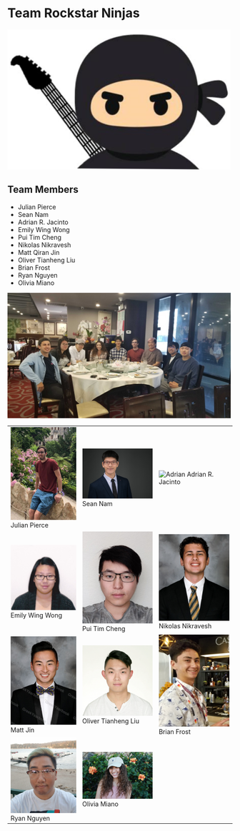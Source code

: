 # Team Rockstar Ninjas

<img src="img/rockstar_ninja.PNG" title="Team Logo" alt="Team Logo" width="500px"/>

## Team Members


- Julian Pierce
- Sean Nam
- Adrian R. Jacinto
- Emily Wing Wong
- Pui Tim Cheng
- Nikolas Nikravesh
- Matt Qiran Jin
- Oliver Tianheng Liu
- Brian Frost
- Ryan Nguyen
- Olivia Miano

<img src="img/team-lunch.jpg" title="Team Lunch" alt="Team Lunch" width="500px"/>

|   |   |   |
|---|---|---|
| <img src="img/julian.jpeg" title="Julian" alt="Julian" width="300px" /> Julian Pierce | <img src="img/sean.jpg" title="sean" alt="sean" width="300px" /> Sean Nam | <img src="img/adrian.png" title="Adrian" alt="Adrian" width="300px"/> Adrian R. Jacinto |
| <img src="img/Emily.jpg" title="Emily" alt="Emily" width="300px"/> Emily Wing Wong | <img src="img/tim.jpg" title="tim" alt="tim" width="300px"/> Pui Tim Cheng | <img src="img/nick.png" title="Nik" alt="Nik" width="300px"/> Nikolas Nikravesh |   |
| <img src="img/matt_jin.jpg" title="Matt" alt="Matt" width="300px"/> Matt Jin | <img src="img/oliver.png" title="Oliver" alt="Oliver" width="300px"/> Oliver Tianheng Liu | <img src="img/Brian.jpg" title="Brian" alt="Brian" width="300px"/> Brian Frost | 
|<img src="img/ryan.jpg" title="Ryan" alt="Ryan" width="300px"/> Ryan Nguyen | <img src="img/olivia.jpg" title="Olivia" alt="Olivia" width="300px"/> Olivia Miano |

